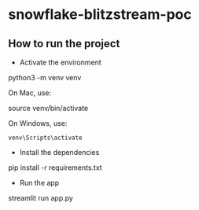 # snowflake-blitzstream-poc

## How to run the project

- Activate the environment

python3 -m venv venv

On Mac, use:

source venv/bin/activate

On Windows, use:

`venv\Scripts\activate`

- Install the dependencies

pip install -r requirements.txt

- Run the app

streamlit run app.py
